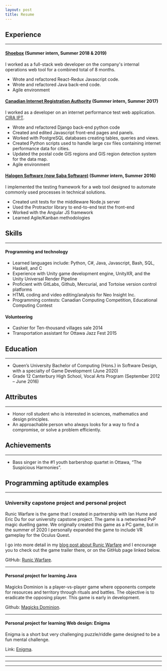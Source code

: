 ```yaml
---
layout: post
title: Resume
---
```


## Experience
----
#### [Shoebox](https://shoebox.md)           (Summer intern, Summer 2018 & 2019)
I worked as a full-stack web developer on the company's internal operations web tool for a combined total of 8 months.
- Wrote and refactored React-Redux Javascript code.
- Wrote and refactored Java back-end code.
- Agile environment



#### [Canadian Internet Registration Authority](https://cira.ca/)           (Summer intern, Summer 2017)
I worked as a developer on an internet performance test web application. [CIRA IPT](https://performance.cira.ca/).
- Wrote and refactored Django back-end python code
- Created and edited Javascript front-end pages and panels.
- Worked with PostgreSQL databases creating tables, queries and views.
- Created Python scripts used to handle large csv files containing internet performance data for cities.
- Updated the postal code GIS regions and GIS region detection system for the data map.
- Agile environment



#### [Halogen Software (now Saba Software)](https://www.saba.com/)           (Summer intern, Summer 2016)
I implemented the testing framework for a web tool designed to automate commonly used processes in technical solutions.
- Created unit tests for the middleware Node.js server
- Used the Protractor library to end-to-end test the front-end
- Worked with the Angular JS framework
- Learned Agile/Kanban methodologies


## Skills
----

#### Programming and technology

- Learned languages include: Python, C#, Java, Javascript, Bash, SQL, Haskell, and C
- Experience with Unity game development engine, UnityXR, and the Unity Universal Render Pipeline
- Proficient with GitLabs, Github, Mercurial, and Tortoise version control platforms 
- HTML coding and video editing/analysis for Neo Insight Inc.
- Programming contests: Canadian Computing Competition, Educational Computing Contest


#### Volunteering	

- Cashier for Ten-thousand villages sale 2014
- Transportation assistant for Ottawa Jazz Fest 2015


## Education
----
- Queen’s University Bachelor of Computing (Hons.) in Software Design, with a specialty of Game Development (June 2020)
- Grade 12 Canterbury High School, Vocal Arts Program	(September 2012 – June 2016)



## Attributes
----

- Honor roll student who is interested in sciences, mathematics and design principles.
- An approachable person who always looks for a way to find a compromise, or solve a problem efficiently. 

## Achievements ##

----

- Bass singer in the #1 youth barbershop quartet in Ottawa, “The Suspicious Harmonies”.


## Programming aptitude examples ##

----

### University capstone project and personal project
Runic Warfare is the game that I created in partnership with Ian Hume and Eric Du for our university capstone project. The game is a networked PvP magic duelling game. We originally created this game as a PC game, but in the summer of 2020 I personally expanded the game to include VR gameplay for the Oculus Quest.

I go into more detail in my [blog post about Runic Warfare](https://elliothume.github.io/RunicWarfare/) and I encourage you to check out the game trailer there, or on the GitHub page linked below.

GitHub: [Runic Warfare](https://github.com/Humeian/Runic-Warfare).

---


#### Personal project for learning Java
Magicks Dominion is a player-vs-player game where opponents compete for resources and territory through rituals and battles. The objective is to eradicate the opposing player. This game is early in development.

Github: [Magicks Dominion](http://github.com/elliothume/magicks-dominion).

---

#### Personal project for learning Web design: Enigma
Enigma is a short but very challenging puzzle/riddle game designed to be a fun mental challenge.

Link: [Enigma](https://elliothume.github.io/Enigma/).

---



----
****
